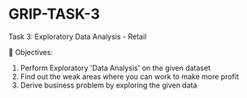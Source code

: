 # GRIP-TASK-3

Task 3: Exploratory Data Analysis - Retail

🎯 Objectives:
1. Perform Exploratory 'Data Analysis' on the given dataset 
2. Find out the weak areas where you can work to make more profit
3. Derive business problem by exploring the given data 
